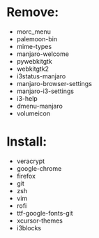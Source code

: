 # Remove:

- morc_menu
- palemoon-bin
- mime-types
- manjaro-welcome
- pywebkitgtk
- webkitgtk2
- i3status-manjaro
- manjaro-browser-settings
- manjaro-i3-settings
- i3-help
- dmenu-manjaro
- volumeicon

# Install:
- veracrypt
- google-chrome
- firefox
- git
- zsh
- vim
- rofi
- ttf-google-fonts-git
- xcursor-themes
- i3blocks
